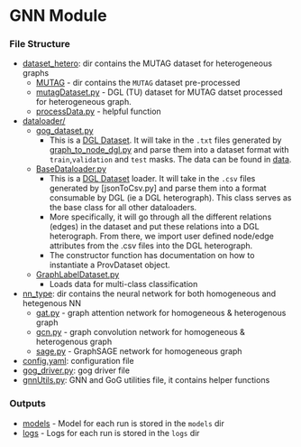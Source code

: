 # GNN Module

### File Structure
* [dataset_hetero](dataset_hetero/): dir contains the MUTAG dataset for heterogeneous graphs
    * [MUTAG](dataset_hetero/MUTAG) - dir contains the `MUTAG` dataset pre-processed
    * [mutagDataset.py](dataset_hetero/mutagDataset.py) - DGL (TU) dataset for MUTAG datset processed for heterogeneous graph.
    * [processData.py](dataset_hetero/processData.py) - helpful function
* [dataloader/](dataloader/)
  * [gog_dataset.py](dataloader/gog_dataset.py)
      * This is a [DGL Dataset](https://docs.dgl.ai/tutorials/blitz/6_load_data.html). It will take in the `.txt` files
        generated by [graph_to_node_dgl.py](../data_converter/graph_to_node_dgl.py) and parse them into a dataset format
        with `train`,`validation` and `test` masks. The data can be found in [data](../data).
  * [BaseDataloader.py](dataloaders/BaseDataloader.py)
    * This is a [DGL Dataset](https://docs.dgl.ai/en/0.6.x/guide/data.html) loader. It will take in the `.csv` files
      generated by [jsonToCsv.py] and parse them into a format consumable by DGL (ie a DGL heterograph). This class
      serves as the base class for all other dataloaders.
    * More specifically, it will go through all the different relations (edges) in the dataset and put these relations
      into a DGL heterograph. From there, we import user defined node/edge attributes from the .csv files into the DGL
      heterograph.
    * The constructor function has documentation on how to instantiate a ProvDataset object.
  * [GraphLabelDataset.py](dataloaders/GraphLabelDataset.py)
    * Loads data for multi-class classification
* [nn_type](nn_type/): dir contains the neural network for both homogeneous and hetegenous NN
    * [gat.py](nn_types/gat.py) - graph attention network for homogeneous & heterogenous graph
    * [gcn.py](nn_types/gcn.py) - graph convolution network for homogeneous & heterogenous graph
    * [sage.py](nn_types/sage.py) - GraphSAGE network for homogeneous graph
* [config.yaml](config.yaml): configuration file
* [gog_driver.py](gog_driver.py): gog driver file
* [gnnUtils.py](gnnUtils.py): GNN and GoG utilities file, it contains helper functions



### Outputs

* [models](models/) - Model for each run is stored in the `models` dir
* [logs](logs/) - Logs for each run is stored in the `logs` dir
